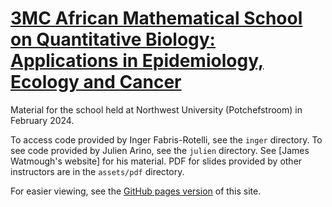 # [3MC African Mathematical School on Quantitative Biology: Applications in Epidemiology, Ecology and Cancer](https://natural-sciences.nwu.ac.za/paa/3MC-School-2024)

Material for the school held at Northwest University (Potchefstroom) in February 2024.

To access code provided by Inger Fabris-Rotelli, see the `inger` directory. To see code provided by Julien Arino, see the `julien` directory. See [James Watmough's website] for his material. PDF for slides provided by other instructors are in the `assets/pdf` directory.

For easier viewing, see the [GitHub pages version](https://julien-arino.github.io/3MC-2024-02-Potch/) of this site.